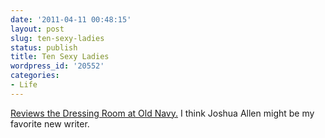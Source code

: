 ```yaml
---
date: '2011-04-11 00:48:15'
layout: post
slug: ten-sexy-ladies
status: publish
title: Ten Sexy Ladies
wordpress_id: '20552'
categories:
- Life
---
```


[Reviews the Dressing Room at Old Navy.](http://tensexyladies.tumblr.com/post/4442007143) I think Joshua Allen might be my favorite new writer.
